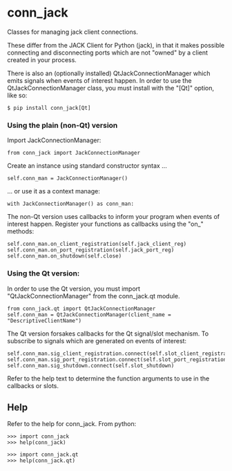 # conn_jack

Classes for managing jack client connections.

These differ from the JACK Client for Python (jack), in that it makes possible
connecting and disconnecting ports which are not "owned" by a client created in
your process.

There is also an (optionally installed) QtJackConnectionManager which emits
signals when events of interest happen. In order to use the
QtJackConnectionManager class, you must install with the "\[Qt\]" option, like so:

	$ pip install conn_jack[Qt]

### Using the plain (non-Qt) version

Import JackConnectionManager:

	from conn_jack import JackConnectionManager

Create an instance using standard constructor syntax ...

	self.conn_man = JackConnectionManager()

... or use it as a context manage:

	with JackConnectionManager() as conn_man:

The non-Qt version uses callbacks to inform your program when events of
interest happen. Register your functions as callbacks using the "on_<event>"
methods:

	self.conn_man.on_client_registration(self.jack_client_reg)
	self.conn_man.on_port_registration(self.jack_port_reg)
	self.conn_man.on_shutdown(self.close)

### Using the Qt version:

In order to use the Qt version, you must import "QtJackConnectionManager" from
the conn_jack.qt module.

	from conn_jack.qt import QtJackConnectionManager
	self.conn_man = QtJackConnectionManager(client_name = "DescriptiveClientName")

The Qt version forsakes callbacks for the Qt signal/slot mechanism. To
subscribe to signals which are generated on events of interest:

	self.conn_man.sig_client_registration.connect(self.slot_client_registration)
	self.conn_man.sig_port_registration.connect(self.slot_port_registration)
	self.conn_man.sig_shutdown.connect(self.slot_shutdown)

Refer to the help text to determine the function arguments to use in the callbacks or slots.

## Help

Refer to the help for conn_jack. From python:

	>>> import conn_jack
	>>> help(conn_jack)

	>>> import conn_jack.qt
	>>> help(conn_jack.qt)

